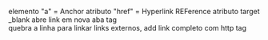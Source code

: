 elemento "a" = Anchor
atributo "href" = Hyperlink REFerence 
atributo target _blank abre link em nova aba
tag <br> quebra a linha
para linkar links externos, add link completo com http
tag <style> inicia formatação CSS interna ou incorporada
sintaxe do css:

seletor {
    propriedade1: valor;
    propriedade2: valor;
    propriedade3: valor;
}

seletor -> tags <p>, <h1>, <a>
        -> seletor de classe
        -> seletor id

hierarquia de seletores:
    tag -> valor 1
    classe -> valor 10
    id -> valor 100